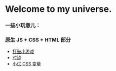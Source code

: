 # Welcome to my universe.

### 一些小玩意儿：

### 原生 JS + CSS + HTML 部分

- [打鼓小游戏](https://chenxinnn.github.io/Drum-kit/)
- [时钟](https://chenxinnn.github.io/Clock/)
- [小试 CSS 变量](https://s.codepen.io/chenxinnn/debug/ywQZbj/mVAbGpjxPQGk)

